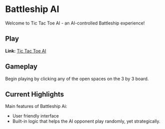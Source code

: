 # Battleship AI

Welcome to Tic Tac Toe AI - an AI-controlled Battleship experience!

## Play

**Link:** [Tic Tac Toe AI](https://hannajiangg.github.io/tictactoeAI/)

## Gameplay

Begin playing by clicking any of the open spaces on the 3 by 3 board.

## Current Highlights

Main features of Battleship Ai:

- User friendly interface
- Built-in logic that helps the AI opponent play randomly, yet strategically.
